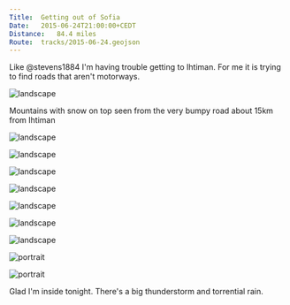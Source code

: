 ```yaml
---
Title:	Getting out of Sofia
Date:	2015-06-24T21:00:00+CEDT
Distance:	84.4 miles
Route:	tracks/2015-06-24.geojson
---
```


Like @stevens1884 I'm having trouble getting to Ihtiman. For me it is trying to find roads that aren't motorways.

![landscape](https://farm4.staticflickr.com/3922/19453887812_0c7a9f146e.jpg "Getting out of Sofia")

Mountains with snow on top seen from the very bumpy road about 15km from Ihtiman

![landscape](https://pbs.twimg.com/media/CIRCiVEWIAATlMu.jpg:large "Snow-topped mountains")

![landscape](https://pbs.twimg.com/media/CIRI8U4WcAAHTZZ.jpg:large "Ihtiman")

![landscape](https://farm1.staticflickr.com/451/18837792814_e85885768d.jpg "Ihtiman")

![landscape](https://farm1.staticflickr.com/336/19460284395_b387637cb0.jpg "Mirovo")

![landscape](https://farm1.staticflickr.com/443/19434238636_6cba996a6b.jpg "Stork")

![landscape](https://farm1.staticflickr.com/274/19272749760_06f3d137e6.jpg "Mirovo")

![landscape](https://farm1.staticflickr.com/336/19434258816_9b6c72e464.jpg "Bulgarian valley")

![portrait](https://farm1.staticflickr.com/385/19460307235_a8364d3e8d.jpg "Ruins")

![portrait](https://farm1.staticflickr.com/375/18839719183_8986a80f78.jpg "Mountains")

Glad I'm inside tonight. There's a big thunderstorm and torrential rain.
